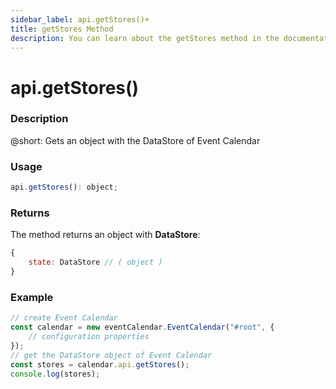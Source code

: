 ```yaml
---
sidebar_label: api.getStores()+
title: getStores Method
description: You can learn about the getStores method in the documentation of the DHTMLX JavaScript Event Calendar library. Browse developer guides and API reference, try out code examples and live demos, and download a free 30-day evaluation version of DHTMLX Event Calendar.
---
```


# api.getStores()

### Description

@short: Gets an object with the DataStore of Event Calendar

### Usage

~~~jsx {}
api.getStores(): object;
~~~

### Returns

The method returns an object with **DataStore**:

~~~jsx {}
{
	state: DataStore // ( object )
}
~~~

### Example

~~~jsx {6}
// create Event Calendar
const calendar = new eventCalendar.EventCalendar("#root", {
	// configuration properties
});
// get the DataStore object of Event Calendar
const stores = calendar.api.getStores();
console.log(stores);
~~~
